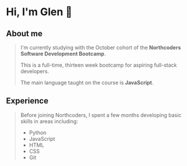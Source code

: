 # Hi, I'm Glen :wave:

## About me
> I'm currently studying with the October cohort of the **Northcoders Software Development Bootcamp**.
>
> This is a full-time, thirteen week bootcamp for aspiring full-stack developers.
>
> The main language taught on the course is **JavaScript**.

## Experience
> Before joining Northcoders, I spent a few months developing basic skills in areas including:
> - Python
> - JavaScript
> - HTML
> - CSS
> - Git

<!---
gcpearse/gcpearse is a ✨ special ✨ repository because its `README.md` (this file) appears on your GitHub profile.
You can click the Preview link to take a look at your changes.
--->
